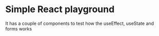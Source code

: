 # Simple React playground

It has a couple of components to test how the useEffect, useState and forms works
